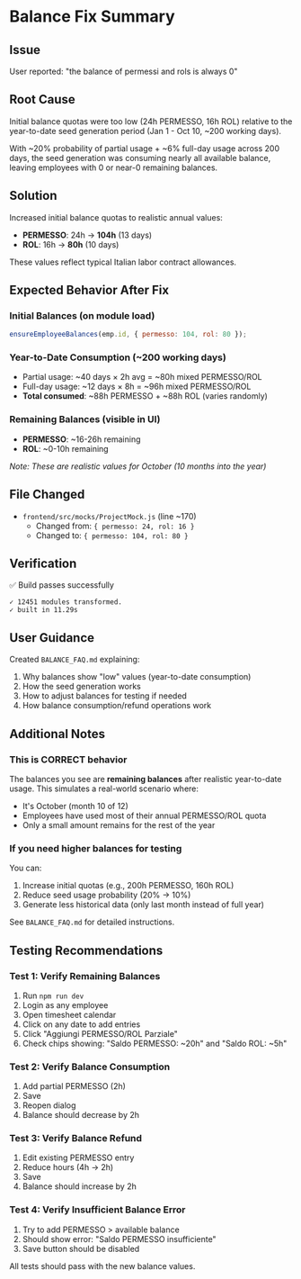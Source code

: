 # Balance Fix Summary

## Issue
User reported: "the balance of permessi and rols is always 0"

## Root Cause
Initial balance quotas were too low (24h PERMESSO, 16h ROL) relative to the year-to-date seed generation period (Jan 1 - Oct 10, ~200 working days).

With ~20% probability of partial usage + ~6% full-day usage across 200 days, the seed generation was consuming nearly all available balance, leaving employees with 0 or near-0 remaining balances.

## Solution
Increased initial balance quotas to realistic annual values:
- **PERMESSO**: 24h → **104h** (13 days)
- **ROL**: 16h → **80h** (10 days)

These values reflect typical Italian labor contract allowances.

## Expected Behavior After Fix

### Initial Balances (on module load)
```javascript
ensureEmployeeBalances(emp.id, { permesso: 104, rol: 80 });
```

### Year-to-Date Consumption (~200 working days)
- Partial usage: ~40 days × 2h avg = ~80h mixed PERMESSO/ROL
- Full-day usage: ~12 days × 8h = ~96h mixed PERMESSO/ROL
- **Total consumed**: ~88h PERMESSO + ~88h ROL (varies randomly)

### Remaining Balances (visible in UI)
- **PERMESSO**: ~16-26h remaining
- **ROL**: ~0-10h remaining

*Note: These are realistic values for October (10 months into the year)*

## File Changed
- `frontend/src/mocks/ProjectMock.js` (line ~170)
  - Changed from: `{ permesso: 24, rol: 16 }`
  - Changed to: `{ permesso: 104, rol: 80 }`

## Verification
✅ Build passes successfully
```
✓ 12451 modules transformed.
✓ built in 11.29s
```

## User Guidance
Created `BALANCE_FAQ.md` explaining:
1. Why balances show "low" values (year-to-date consumption)
2. How the seed generation works
3. How to adjust balances for testing if needed
4. How balance consumption/refund operations work

## Additional Notes

### This is CORRECT behavior
The balances you see are **remaining balances** after realistic year-to-date usage. This simulates a real-world scenario where:
- It's October (month 10 of 12)
- Employees have used most of their annual PERMESSO/ROL quota
- Only a small amount remains for the rest of the year

### If you need higher balances for testing
You can:
1. Increase initial quotas (e.g., 200h PERMESSO, 160h ROL)
2. Reduce seed usage probability (20% → 10%)
3. Generate less historical data (only last month instead of full year)

See `BALANCE_FAQ.md` for detailed instructions.

## Testing Recommendations

### Test 1: Verify Remaining Balances
1. Run `npm run dev`
2. Login as any employee
3. Open timesheet calendar
4. Click on any date to add entries
5. Click "Aggiungi PERMESSO/ROL Parziale"
6. Check chips showing: "Saldo PERMESSO: ~20h" and "Saldo ROL: ~5h"

### Test 2: Verify Balance Consumption
1. Add partial PERMESSO (2h)
2. Save
3. Reopen dialog
4. Balance should decrease by 2h

### Test 3: Verify Balance Refund
1. Edit existing PERMESSO entry
2. Reduce hours (4h → 2h)
3. Save
4. Balance should increase by 2h

### Test 4: Verify Insufficient Balance Error
1. Try to add PERMESSO > available balance
2. Should show error: "Saldo PERMESSO insufficiente"
3. Save button should be disabled

All tests should pass with the new balance values.
